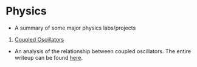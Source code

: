 # Physics
- A summary of some major physics labs/projects
1. [Coupled Oscillators](1_fourier_analysis)
- An analysis of the relationship between coupled oscillators. The entire writeup can be found [here](1_fourier_analysis/PHYS250_Formal_Report.pdf).
